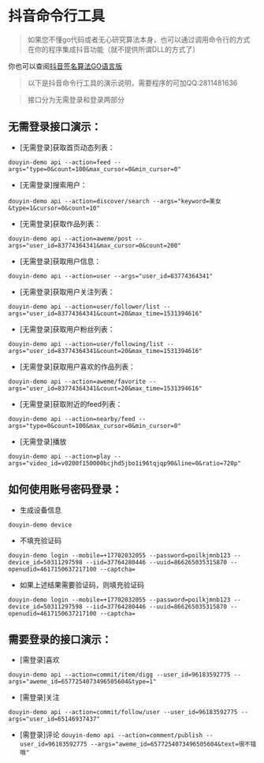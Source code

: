 # 抖音命令行工具
> 如果您不懂go代码或者无心研究算法本身，也可以通过调用命令行的方式在你的程序集成抖音功能（就不提供所谓DLL的方式了）

你也可以查阅[抖音签名算法GO语言版](https://github.com/sweet8-asia/douyin-sign)

>以下是抖音命令行工具的演示说明，需要程序的可加QQ:2811481636

>接口分为无需登录和登录两部分


## 无需登录接口演示：
+ [无需登录]获取首页动态列表：

`douyin-demo api --action=feed --args="type=0&count=100&max_cursor=0&min_cursor=0"`

+ [无需登录]搜索用户：

`douyin-demo api --action=discover/search --args="keyword=美女&type=1&cursor=0&count=10"`

+ [无需登录]获取作品列表：

`douyin-demo api --action=aweme/post --args="user_id=83774364341&max_cursor=0&count=200"`

+ [无需登录]获取用户信息：

`douyin-demo api --action=user --args="user_id=83774364341"`

+ [无需登录]获取用户关注列表：

`douyin-demo api --action=user/follower/list --args="user_id=83774364341&count=20&max_time=1531394616"`

+ [无需登录]获取用户粉丝列表：

`douyin-demo api --action=user/following/list --args="user_id=83774364341&count=20&max_time=1531394616"`

+ [无需登录]获取用户喜欢的作品列表：

`douyin-demo api --action=aweme/favorite --args="user_id=83774364341&count=20&max_time=1531394616"`

+ [无需登录]获取附近的feed列表：

`douyin-demo api --action=nearby/feed --args="type=0&count=100&max_cursor=0&min_cursor=0"`


+ [无需登录]播放 

`douyin-demo api --action=play --args="video_id=v0200f150000bcjhd5jbo1i96tqjqp90&line=0&ratio=720p"`

## 如何使用账号密码登录：

+ 生成设备信息

`douyin-demo device`

+ 不填充验证码

`douyin-demo login --mobile=+17702032055 --password=poilkjmnb123 --device_id=50311297598 --iid=37764280446 --uuid=866265035315870 --openudid=4617150637217100 --captcha=`

+ 如果上述结果需要验证码，则填充验证码

`douyin-demo login --mobile=+17702032055 --password=poilkjmnb123 --device_id=50311297598 --iid=37764280446 --uuid=866265035315870 --openudid=4617150637217100 --captcha=`


## 需要登录的接口演示：

+ [需登录]喜欢 

`douyin-demo api --action=commit/item/digg --user_id=96183592775 --args="aweme_id=6577254073496505604&type=1"`

+ [需登录]关注 

`douyin-demo api --action=commit/follow/user --user_id=96183592775 --args="user_id=65146937437"`

+ [需登录]评论 
`douyin-demo api --action=comment/publish --user_id=96183592775 --args="aweme_id=6577254073496505604&text=很不错哦"`

